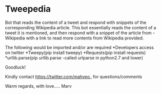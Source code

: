 # Tweepedia
Bot that reads the content of a tweet and respond with snippets of the corresponding Wikipedia article.
This bot essentially reads the content of a tweet it is mentioned, and then respond with a snippet of the article from -
Wikipedia with a link to read more contents from Wikipedia provided.

The following would be imported and/or are required
*Developers access on twitter
*Tweepy(pip install tweepy)
*Requests(pip install requests)
*urllib.parse(pip urllib.parse -called urlparse in python2.7 and lower)

Goodluck!

Kindly contact https://twitter.com/mahveo_ for questions/comments

Warm regards,
with love.....
Marv
